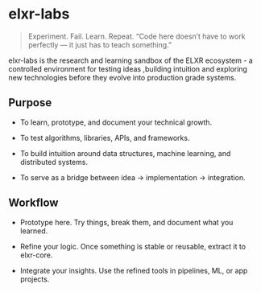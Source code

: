 # elxr-labs

>Experiment. Fail. Learn. Repeat.
>“Code here doesn’t have to work perfectly — it just has to teach something.”

elxr-labs is the research and learning sandbox of the ELXR ecosystem - a controlled environment for testing ideas ,building intuition and exploring new technologies before they evolve into production grade systems. 

## Purpose
 - To learn, prototype, and document your technical growth.

 - To test algorithms, libraries, APIs, and frameworks.

 - To build intuition around data structures, machine learning, and distributed systems.

 - To serve as a bridge between idea → implementation → integration.


 ## Workflow

 - Prototype here. Try things, break them, and document what you learned.

 - Refine your logic. Once something is stable or reusable, extract it to elxr-core.

 - Integrate your insights. Use the refined tools in pipelines, ML, or app projects.
